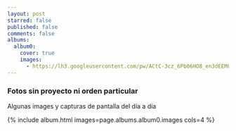 ```yaml
---
layout: post
starred: false
published: false
comments: false
albums:
  album0:
    cover: true
    images:
      - https://lh3.googleusercontent.com/pw/ACtC-3cz_6Pb06HO8_en3dEEMLTQXCVY492noGoZU5kcSfAu3evM_Uk_Qo2WCyJkDmT84wHjiAJUXSECpj4udki2jpaUEiiekvaLmHYTPAd3CuUgh9ntQkzVlwEzmWE_Ur8rEGcQgvFAzW3Pifc3kz0JCS7F0w=w1337-h954-no?authuser=1
---
```


### Fotos sin proyecto ni orden particular

Algunas images y capturas de pantalla del día a día

{% include album.html images=page.albums.album0.images cols=4 %}
